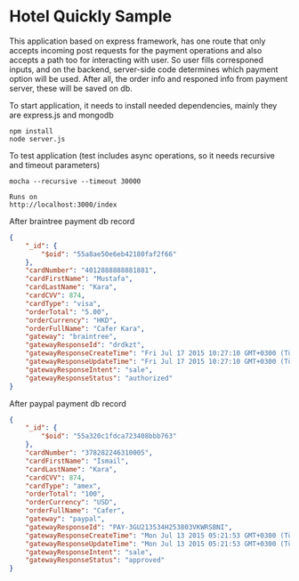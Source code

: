 Hotel Quickly Sample
========================

This application based on express framework, has one route that only accepts incoming post requests for the payment operations and also accepts a path too for interacting with user. So user fills corresponed inputs, and on the backend, server-side code determines which payment option will be used. After all, the order info and responed info from payment server, these will be saved on db.

To start application, it needs to install needed dependencies, mainly they are express.js and mongodb

```
npm install
node server.js
```

To test application (test includes async operations, so it needs recursive and timeout parameters)

```
mocha --recursive --timeout 30000
```

```
Runs on
http://localhost:3000/index
```

After braintree payment db record
```json
{
    "_id": {
        "$oid": "55a8ae50e6eb42180faf2f66"
    },
    "cardNumber": "4012888888881881",
    "cardFirstName": "Mustafa",
    "cardLastName": "Kara",
    "cardCVV": 874,
    "cardType": "visa",
    "orderTotal": "5.00",
    "orderCurrency": "HKD",
    "orderFullName": "Cafer Kara",
    "gateway": "braintree",
    "gatewayResponseId": "drdkzt",
    "gatewayResponseCreateTime": "Fri Jul 17 2015 10:27:10 GMT+0300 (Türkiye Yaz Saati)",
    "gatewayResponseUpdateTime": "Fri Jul 17 2015 10:27:10 GMT+0300 (Türkiye Yaz Saati)",
    "gatewayResponseIntent": "sale",
    "gatewayResponseStatus": "authorized"
}
```

After paypal payment db record
```json
{
    "_id": {
        "$oid": "55a320c1fdca723408bbb763"
    },
    "cardNumber": "378282246310005",
    "cardFirstName": "İsmail",
    "cardLastName": "Kara",
    "cardCVV": 874,
    "cardType": "amex",
    "orderTotal": "100",
    "orderCurrency": "USD",
    "orderFullName": "Cafer",
    "gateway": "paypal",
    "gatewayResponseId": "PAY-3GU213534H253803VKWRSBNI",
    "gatewayResponseCreateTime": "Mon Jul 13 2015 05:21:53 GMT+0300 (Türkiye Yaz Saati)",
    "gatewayResponseUpdateTime": "Mon Jul 13 2015 05:21:53 GMT+0300 (Türkiye Yaz Saati)",
    "gatewayResponseIntent": "sale",
    "gatewayResponseStatus": "approved"
}
```